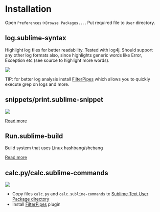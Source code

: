 # Installation

Open `Preferences`->`Browse Packages...`. Put required file to `User` directory.

## log.sublime-syntax

Highlight log files for better readability. Tested with log4j. Should support any other log formats also, since highlights generic words like Error, Exception etc (see source to highlight more words).

<img src="http://developer.run/pic/log_sublime_syntax.png"/>

TIP: for better log analysis install [FilterPipes](https://packagecontrol.io/packages/FilterPipes) which allows you to quickly execute grep on logs and more.

## snippets/print.sublime-snippet

<img src="http://developer.run/pic/python-snippet.gif"/>

[Read more](http://developer.run/21)

## Run.sublime-build

Build system that uses Linux hashbang/shebang

[Read more](http://developer.run/21)

## calc.py/calc.sublime-commands

<img src="http://developer.run/pic/sublime-calculator.gif"/>

* Copy files `calc.py` and `calc.sublime-commands` to [Sublime Text User Package directory](http://docs.sublimetext.info/en/sublime-text-3/basic_concepts.html#the-packages-directory)
* Install [FilterPipes](https://packagecontrol.io/packages/FilterPipes) plugin


